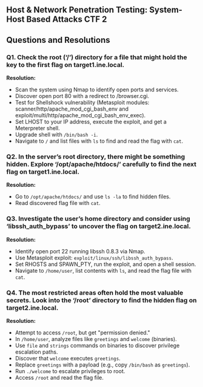 ## Host & Network Penetration Testing: System-Host Based Attacks CTF 2

## Questions and Resolutions

### Q1. Check the root (‘/’) directory for a file that might hold the key to the first flag on target1.ine.local.

**Resolution:**  
- Scan the system using Nmap to identify open ports and services.
- Discover open port 80 with a redirect to /browser.cgi.
- Test for Shellshock vulnerability (Metasploit modules: scanner/http/apache_mod_cgi_bash_env and exploit/multi/http/apache_mod_cgi_bash_env_exec).
- Set LHOST to your IP address, execute the exploit, and get a Meterpreter shell.
- Upgrade shell with `/bin/bash -i`.
- Navigate to `/` and list files with `ls` to find and read the flag with `cat`.

### Q2. In the server’s root directory, there might be something hidden. Explore ‘/opt/apache/htdocs/’ carefully to find the next flag on target1.ine.local.

**Resolution:**  
- Go to `/opt/apache/htdocs/` and use `ls -la` to find hidden files.
- Read discovered flag file with `cat`.

### Q3. Investigate the user’s home directory and consider using ‘libssh_auth_bypass’ to uncover the flag on target2.ine.local.

**Resolution:**  
- Identify open port 22 running libssh 0.8.3 via Nmap.
- Use Metasploit exploit: `exploit/linux/ssh/libssh_auth_bypass`.
- Set RHOSTS and SPAWN_PTY, run the exploit, and open a shell session.
- Navigate to `/home/user`, list contents with `ls`, and read the flag file with `cat`.

### Q4. The most restricted areas often hold the most valuable secrets. Look into the ‘/root’ directory to find the hidden flag on target2.ine.local.

**Resolution:**  
- Attempt to access `/root`, but get "permission denied."
- In `/home/user`, analyze files like `greetings` and `welcome` (binaries).
- Use `file` and `strings` commands on binaries to discover privilege escalation paths.
- Discover that `welcome` executes `greetings`.  
- Replace `greetings` with a payload (e.g., copy `/bin/bash` as `greetings`).
- Run `./welcome` to escalate privileges to root.
- Access `/root` and read the flag file.
